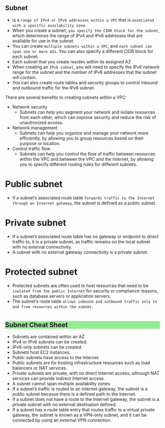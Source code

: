 Subnet
---

- is a `range of IPv4 or IPv6 addresses within a VPC` that is `associated with a specific availability zone`.
- When you create a subnet, `you specify the CIDR block for the subnet`, which determines the range of IPv4 and IPv6 addresses that are available for use in the subnet.
- You can create `multiple subnets within a VPC`, and `each subnet can span one or more AZs`. You can also specify a different CIDR block for each subnet.
- Each subnet that you create resides within its assigned AZ
- When creating an `IPv6 subnet`, you will need to specify the IPv6 network range for the subnet and the number of IPv6 addresses that the subnet will contain.
- You can also create route tables and security groups to control inbound and outbound traffic for the IPv6 subnet.

There are several benefits to creating subnets within a VPC:

- Network security
  - Subnets can help you segment your network and isolate resources from each other, which can improve security and reduce the risk of unauthorized access.
- Network management
  - Subnets can help you organize and manage your network more efficiently, by allowing you to group resources based on their purpose or location.
- Control traffic flow
  - Subnets can help you control the flow of traffic between resources within the VPC and between the VPC and the Internet, by allowing you to specify different routing rules for different subnets.

# Public subnet

- If a subnet’s associated route table `forwards traffic to the Internet through an Internet gateway`, the subnet is defined as a public subnet.

# Private subnet

- If a subnet’s associated route table has no gateway or endpoint to direct traffic to, it is a private subnet, as traffic remains on the local subnet with no external connectivity.
- A subnet with no external gateway connectivity is a private subnet.

# Protected subnet

- Protected subnets are often used to host resources that need to be `isolated from the public Internet` for security or compliance reasons, such as database servers or application servers.
- The subnet’s route table `allows inbound and outbound traffic only to and from resources within the subnet`.

# <h2 style="background-color:lightgreen">Subnet Cheat Sheet</h2>

- Subnets are contained within an AZ.
- IPv4 or IPv6 subnets can be created.
- IPv6-only subnets can be created.
- Subnets host EC2 instances.
- Public subnets have access to the Internet.
- Public subnets are for hosting infrastructure resources such as load balancers or NAT services.
- Private subnets are private, with no direct Internet access, although NAT services can provide indirect Internet access.
- A subnet cannot span multiple availability zones.
- If a subnet’s traffic is routed to an Internet gateway, the subnet is a public subnet because there is a defined path to the Internet.
- If a subnet does not have a route to the Internet gateway, the subnet is a private subnet with no external destination defined.
- If a subnet has a route table entry that routes traffic to a virtual private gateway, the subnet is known as a VPN-only subnet, and it can be connected by using an external VPN connection.

